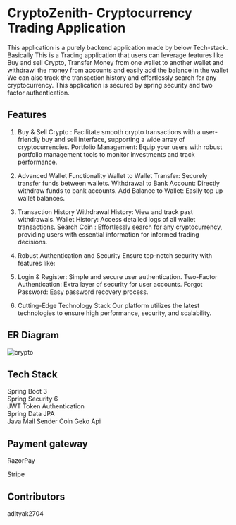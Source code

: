 
# CryptoZenith- Cryptocurrency Trading Application

This application is a purely backend application made by below Tech-stack. Basically This is a Trading application that users can leverage features like Buy and sell Crypto, Transfer Money from one wallet to another wallet and withdrawl the money from accounts and easily add the balance in the wallet We can also track the transaction history and effortlessly search for any cryptocurrency. This application is secured by spring security and two factor authentication.


## Features


1. Buy & Sell Crypto : Facilitate smooth crypto transactions with a user-friendly buy and sell interface, supporting a wide array of cryptocurrencies. Portfolio Management: Equip your users with robust portfolio management tools to monitor investments and track performance.

2. Advanced Wallet Functionality Wallet to Wallet Transfer: Securely transfer funds between wallets. Withdrawal to Bank Account: Directly withdraw funds to bank accounts. Add Balance to Wallet: Easily top up wallet balances.

3. Transaction History Withdrawal History: View and track past withdrawals. Wallet History: Access detailed logs of all wallet transactions. Search Coin : Effortlessly search for any cryptocurrency, providing users with essential information for informed trading decisions.

4. Robust Authentication and Security Ensure top-notch security with features like:

5. Login & Register: Simple and secure user authentication. Two-Factor Authentication: Extra layer of security for user accounts. Forgot Password: Easy password recovery process.

6. Cutting-Edge Technology Stack Our platform utilizes the latest technologies to ensure high performance, security, and scalability.

## ER Diagram
![crypto](https://github.com/user-attachments/assets/165cbe79-bc11-413a-a81a-862e8717aa20)
## Tech Stack

Spring Boot 3   
Spring Security 6   
JWT Token Authentication  
Spring Data JPA   
Java Mail Sender
Coin Geko Api

## Payment gateway

RazorPay

Stripe

## Contributors

adityak2704
